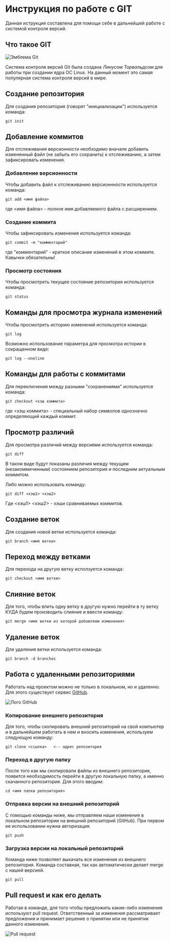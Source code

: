 # **Инструкция по работе с GIT**

Данная иструкция составлена для помощи себе в дальнейшей работе с системой контроля версий.

## Что такое GIT

![Эмблема Git](git.JPG)

Система контроля версий Git была создана *Линусом Торвальдсом* для работы при создании ядра ОС Linux. На данный момент это самая популярная система контроля версий в мире.

## Создание репозитория

Для создания репозитория (говорят "инициализации") используется команда:

    git init

## Добавление коммитов

Для отслеживания версионности необходимо вначале добавить измененный файл (не забыть его сохранить) к отслеживанию, а затем зафиксировать изменения.

### Добавление версионности

Чтобы добавить файл к отслеживанию версионнности используется команда:

    git add <имя файла>

где <имя файла> - полное имя добавляемого файла с расширением.

### Создание коммита

Чтобы зафиксировать изменения используется команда:

    git commit -m "комментарий"

где "комментарий" - краткое описание изменений в этом коммите. Кавычки обязательны!

### Просмотр состояния

Чтобы просмотреть текущее состояние репозитория используется команда:

    git status

## Команды для просмотра журнала изменений

Чтобы просмотреть историю изменений используется команда:

    git log

Возможно использование параметра для просмотра истории в сокращенном виде:

    git log --oneline

## Команды для работы с коммитами

Для переключения между разными "сохранениями" используется команда:

    git checkout <хэш коммита>

где <хэш коммита> - специальный набор символов однозначно определяющий каждый коммит.

## Просмотр различий

Для просмотра различий между версиями используется команда:

    git diff

В таком виде будут показаны различия между текущим (незакоммиченным) состоянием репозитория и последним актуальным коммитом.

Либо можно использовать команду:

    git diff <хэш1> <хэш2>

Где <хэш1> <хэш2> - хэши сравниваемых коммитов.

## Создание веток

Для создания новой ветки используется команда:

    git branch <имя ветки>

## Переход между ветками

Для перехода на другую ветку исползуется команда:

    git checkout <имя ветки>

## Слияние веток

Для того, чтобы влить одну ветку в другую нужно перейти в ту ветку КУДА будем производить слияние и ввести команду:

    git merge <имя ветки из которой добавляем изменения>

## Удаление веток

Для удаления ветки используется команда:
    
    git branch -d branches

## Работа с удаленными репозиториями

Работать над проектом можно не только в локальном, но и удаленно. Для этого существует сервис [GitHub](http://github.com).

![Лого GitHub](https://3dnews.ru/assets/external/illustrations/2020/03/17/1006161/i75_ArticleImage_23542.jpg)

### Копирование внешнего репозитория

Для того, чтобы скопировать внешний репозиторий на свой компьютер и в дальнейшем работать в нем и вносить изменения, используем следующую команду:

    git clone <ссылка>   <-- адрес репозитория

### Переход в другую папку

После того как мы скопировали файлы из внешнего репозитория, появится необходимость перейти в другую локальную папку, а именно скачанного репозитория. Для этого вводим:

    cd <имя папки репозитория>

### Отправка версии на внешний репозиторий

С помощью команды ниже, мы отправляем наши изменения в локальном репозитории на внешний репозиторий (GitHub). При первом ее использовании нужна авторизация.

    git push

### Загрузка версии на локальный репозиторий

Команда ниже позволяет выкачать все изменения из внешнего репозитория. Команда составная, так как автоматически делает merge с нашей версией.

    git pull

## Pull request и как его делать

Работая в команде, для того чтобы предложить какие-либо изменения используют pull request. Ответственный за изменения рассматривает предложения и принимает решение о принятии или не принятии данного изменения.

![Pull request](https://www.vantage-ai.com/hubfs/Pull%20Request%20Attlasian.png)

